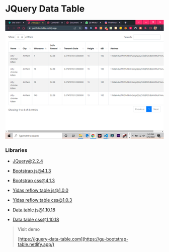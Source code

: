 # JQuery Data Table

![JQuery Data Table](/public/imgs/datatable-snapshot.png "JQuery Data Table")

### Libraries

- [JQuery@2.2.4](https://code.jquery.com/jquery-2.2.4.js)

- [Bootstrap js@4.1.3](https://stackpath.bootstrapcdn.com/bootstrap/4.1.3/js/bootstrap.min.js)

* [Bootstrap css@4.1.3](https://stackpath.bootstrapcdn.com/bootstrap/4.1.3/css/bootstrap.min.css)

* [Yidas reflow table js@1.0.0](https://raw.githubusercontent.com/yidas/jquery-reflow-table/master/dist/js/reflow-table.js)

* [Yidas reflow table css@1.0.3](https://raw.githubusercontent.com/yidas/jquery-reflow-table/master/dist/css/reflow-table.css)

* [Data table js@1.10.18](https://cdn.datatables.net/v/bs4/dt-1.10.18/datatables.min.js)

* [Data table css@1.10.18](https://cdn.datatables.net/v/bs4/dt-1.10.18/datatables.min.css)

> Visit demo
>
> [https://jquery-data-table.com](https://gu-bootstrap-table.netlify.app/)

